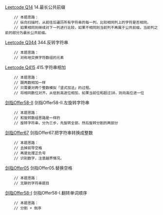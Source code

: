 [Leetcode Q14](java_src/14.最长公共前缀.java) 14.最长公共前缀
```
    // 本题思路：
    // 纵向扫描时，从前往后遍历所有字符串的每一列，比较相同列上的字符是否相同，
    // 如果相同则继续对下一列进行比较，如果不相同则当前列不再属于公共前缀，当前列之前的部分为最长公共前缀。
```

[Leetcode Q344](java_src/344.反转字符串.java) 344.反转字符串
```
    // 本题思路：
    // 对称地交换字符数组的元素
```

[Leetcode Q415](java_src/415.字符串相加.java) 415.字符串相加
```
    // 本题思路：
    // 跟两数相加一样
    // 只需要对两个整数模拟「竖式加法」的过程。
    // 将相同数位对齐，从低到高逐位相加，如果当前位和超过10，则向高位进一位
```

[剑指Offer58-II](java_src/剑指Offer58-II.左旋转字符串.java) 剑指Offer58-II.左旋转字符串
```
    // 本题思路：
    // 和旋转数组思路是一样的
    // 旋转字符串，分为三步，先旋转全部，然后旋转分割的两部分
```

[剑指Offer67](java_src/剑指Offer67.把字符串转换成整数.java) 剑指Offer67.把字符串转换成整数
```
    // 本题思路：
    // 去掉前导空格
    // 再是处理正负号
    // 识别数字，注意越界情况。
```

[剑指Offer05](java_src/剑指Offer05.替换空格.java) 剑指Offer05.替换空格
```
    // 本题思路：
    // 无聊的字符串题目
```

[剑指Offer58-I](java_src/剑指Offer58-I.翻转单词顺序.java) 剑指Offer58-I.翻转单词顺序
```
    // 本题思路：
    // 分割 + 倒序
```